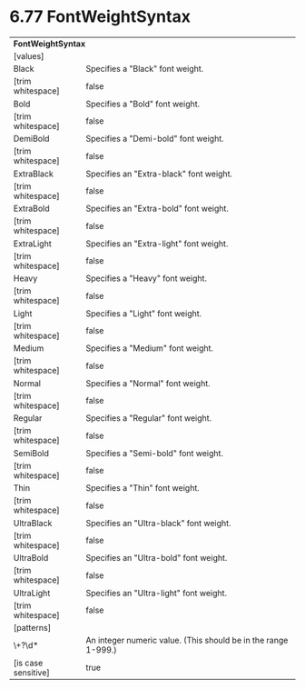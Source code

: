 <html dir="LTR" xmlns:mshelp="http://msdn.microsoft.com/mshelp" xmlns:ddue="http://ddue.schemas.microsoft.com/authoring/2003/5" xmlns:xlink="http://www.w3.org/1999/xlink" xmlns:tool="http://www.microsoft.com/tooltip">

<body>
 <input type="hidden" id="userDataCache" class="userDataStyle">
 <input type="hidden" id="hiddenScrollOffset">
 <img id="dropDownImage" style="display:none; height:0; width:0;" src="../local/drpdown.gif">
 <img id="dropDownHoverImage" style="display:none; height:0; width:0;" src="../local/drpdown_orange.gif">
 <img id="collapseImage" style="display:none; height:0; width:0;" src="../local/collapse.gif">
 <img id="expandImage" style="display:none; height:0; width:0;" src="../local/exp.gif">
 <img id="collapseAllImage" style="display:none; height:0; width:0;" src="../local/collall.gif">
 <img id="expandAllImage" style="display:none; height:0; width:0;" src="../local/expall.gif">
 <img id="copyImage" style="display:none; height:0; width:0;" src="../local/copycode.gif">
 <img id="copyHoverImage" style="display:none; height:0; width:0;" src="../local/copycodeHighlight.gif">
 <div id="header"><h1 class="heading">6.77 FontWeightSyntax</h1></div>

 <div id="mainSection">
 <div id="mainBody">
 <div id="allHistory" class="saveHistory" onsave="saveAll()" onload="loadAll()"></div>
 <p xmlns:wsd="http://wsdev.schemas.microsoft.com/authoring/2008/2" xmlns:msxsl="urn:schemas-microsoft-com:xslt" xmlns:script="urn:script" xmlns:build="urn:build">
 </p>
 <div id="sectionSection0" class="section" name="collapseableSection">
 <content xmlns="http://ddue.schemas.microsoft.com/authoring/2003/5" xmlns:wsd="http://wsdev.schemas.microsoft.com/authoring/2008/2" xmlns:msxsl="urn:schemas-microsoft-com:xslt" xmlns:script="urn:script" xmlns:build="urn:build">
 </content>
 </div>
 <div id="sectionSection1" class="section" name="collapseableSection">
 <content xmlns="http://ddue.schemas.microsoft.com/authoring/2003/5" xmlns:wsd="http://wsdev.schemas.microsoft.com/authoring/2008/2" xmlns:msxsl="urn:schemas-microsoft-com:xslt" xmlns:script="urn:script" xmlns:build="urn:build">
 <table class="ProtocolAuthoredTable" xmlns="">
 <tr><td colspan="2">
 <b>
FontWeightSyntax </b>
 </td>
 </tr>
 <tr><td><div class="indent0">[values]</div></td>
 <td> </td>
 </tr>
 <tr><td><div class="indent2">Black</div></td>
 <td>Specifies a "Black" font weight. </td>
 </tr>
 <tr><td><div class="indent4">[trim whitespace]</div></td>
 <td>false </td>
 </tr>
 <tr><td><div class="indent2">Bold</div></td>
 <td>Specifies a "Bold" font weight. </td>
 </tr>
 <tr><td><div class="indent4">[trim whitespace]</div></td>
 <td>false </td>
 </tr>
 <tr><td><div class="indent2">DemiBold</div></td>
 <td>Specifies a "Demi-bold" font weight. </td>
 </tr>
 <tr><td><div class="indent4">[trim whitespace]</div></td>
 <td>false </td>
 </tr>
 <tr><td><div class="indent2">ExtraBlack</div></td>
 <td>Specifies an "Extra-black" font weight. </td>
 </tr>
 <tr><td><div class="indent4">[trim whitespace]</div></td>
 <td>false </td>
 </tr>
 <tr><td><div class="indent2">ExtraBold</div></td>
 <td>Specifies an "Extra-bold" font weight. </td>
 </tr>
 <tr><td><div class="indent4">[trim whitespace]</div></td>
 <td>false </td>
 </tr>
 <tr><td><div class="indent2">ExtraLight</div></td>
 <td>Specifies an "Extra-light" font weight. </td>
 </tr>
 <tr><td><div class="indent4">[trim whitespace]</div></td>
 <td>false </td>
 </tr>
 <tr><td><div class="indent2">Heavy</div></td>
 <td>Specifies a "Heavy" font weight. </td>
 </tr>
 <tr><td><div class="indent4">[trim whitespace]</div></td>
 <td>false </td>
 </tr>
 <tr><td><div class="indent2">Light</div></td>
 <td>Specifies a "Light" font weight. </td>
 </tr>
 <tr><td><div class="indent4">[trim whitespace]</div></td>
 <td>false </td>
 </tr>
 <tr><td><div class="indent2">Medium</div></td>
 <td>Specifies a "Medium" font weight. </td>
 </tr>
 <tr><td><div class="indent4">[trim whitespace]</div></td>
 <td>false </td>
 </tr>
 <tr><td><div class="indent2">Normal</div></td>
 <td>Specifies a "Normal" font weight. </td>
 </tr>
 <tr><td><div class="indent4">[trim whitespace]</div></td>
 <td>false </td>
 </tr>
 <tr><td><div class="indent2">Regular</div></td>
 <td>Specifies a "Regular" font weight. </td>
 </tr>
 <tr><td><div class="indent4">[trim whitespace]</div></td>
 <td>false </td>
 </tr>
 <tr><td><div class="indent2">SemiBold</div></td>
 <td>Specifies a "Semi-bold" font weight. </td>
 </tr>
 <tr><td><div class="indent4">[trim whitespace]</div></td>
 <td>false </td>
 </tr>
 <tr><td><div class="indent2">Thin</div></td>
 <td>Specifies a "Thin" font weight. </td>
 </tr>
 <tr><td><div class="indent4">[trim whitespace]</div></td>
 <td>false </td>
 </tr>
 <tr><td><div class="indent2">UltraBlack</div></td>
 <td>Specifies an "Ultra-black" font weight. </td>
 </tr>
 <tr><td><div class="indent4">[trim whitespace]</div></td>
 <td>false </td>
 </tr>
 <tr><td><div class="indent2">UltraBold</div></td>
 <td>Specifies an "Ultra-bold" font weight. </td>
 </tr>
 <tr><td><div class="indent4">[trim whitespace]</div></td>
 <td>false </td>
 </tr>
 <tr><td><div class="indent2">UltraLight</div></td>
 <td>Specifies an "Ultra-light" font weight. </td>
 </tr>
 <tr><td><div class="indent4">[trim whitespace]</div></td>
 <td>false </td>
 </tr>
 <tr><td><div class="indent0">[patterns]</div></td>
 <td> </td>
 </tr>
 <tr><td><div class="indent2">\+?\d*</div></td>
 <td>An integer numeric value. (This should be in the range 1-999.) </td>
 </tr>
 <tr><td><div class="indent4">[is case sensitive]</div></td>
 <td>true </td>
 </tr>
</table>
 </content>
 </div>
 <!--[if gte IE 5]>
 <tool:tip element="languageFilterToolTip" avoidmouse="false"/>
 <![endif]-->
 </div>
 <a name="feedback"></a><span></span>
 </div>
</body></html>
